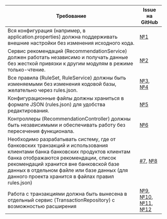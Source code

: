 | Требование                          | Issue на GitHub |
|-------------------------------------|------------------|
| Вся конфигурация (например, в application.properties) должна поддерживать внешние настройки без изменения исходного кода. | [№1](https://github.com/idol696/starbank/issues/5) |
| Сервис рекомендаций (RecommendationService) должен работать независимо и получать данные без жесткой привязки к другим модулям в режиме только-чтение. | [№2](https://github.com/idol696/starbank/issues/25) |
| Все правила (RuleSet, RuleService) должны быть изменяемыми без изменения кодовой базы, желательно через rules.json. | [№3](https://github.com/idol696/starbank/issues/24), [№4](https://github.com/idol696/starbank/issues/26) |
| Конфигурационные файлы должны храниться в формате JSON (rules.json) для удобства редактирования. | [№5](https://github.com/idol696/starbank/issues/15) |
| Контроллеры (RecommendationController) должны быть независимыми и обеспечивать работу без пересечения функционала. | [№6](https://github.com/idol696/starbank/issues/22) |
| Необходимо разрабатывать систему, где от банковских транзакций и использования клиентами банка банковских продуктов клиентам банка отображаются рекомендации, список рекомендаций хранится вне банковской базе данных в отдельном файле или базе данных (для данного проекта хранится в файлах правил rules.json) | [#7](https://github.com/idol696/starbank/issues/28), [№8](https://github.com/idol696/starbank/issues/25) | 
| Работа с транзакциями должна быть вынесена в отдельный сервис (TransactionRepository) с возможностью расширения | [№9](https://github.com/idol696/starbank/issues/30), [№10](https://github.com/idol696/starbank/issues/20), [№11](https://github.com/idol696/starbank/issues/23 ), [№12](https://github.com/idol696/starbank/issues/29) |
